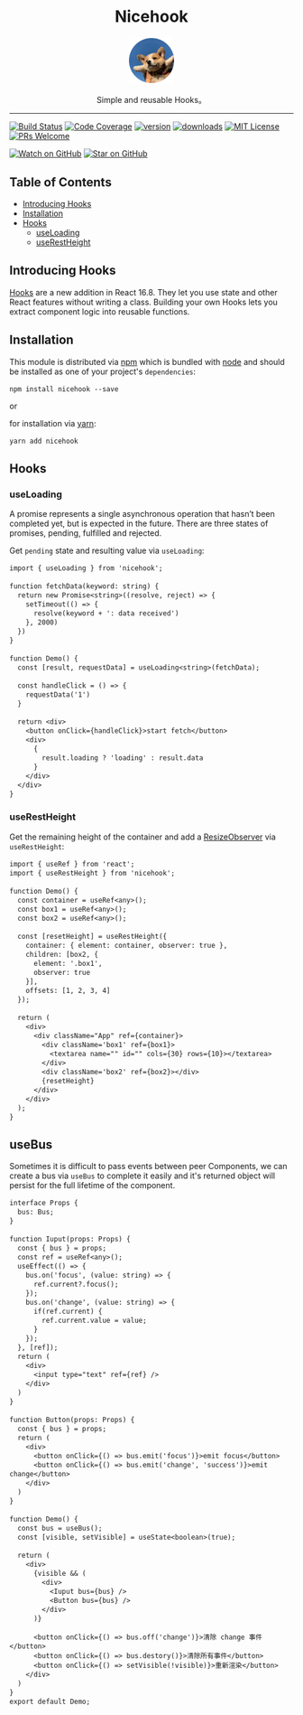 <div align="center">
  <h1>Nicehook</h1>

  <a href="https://github.com/robot12580">
    <img
      width="80"
      alt="robot12580"
      src="./material/dog2.png"
    />
  </a>

  <p>Simple and reusable Hooks。</p>
</div>
<hr />
<!-- prettier-ignore-start -->

[![Build Status][build-badge]][build]
[![Code Coverage][coverage-badge]][coverage]
[![version][version-badge]][package]
[![downloads][downloads-badge]][npmtrends]
[![MIT License][license-badge]][license]
[![PRs Welcome][prs-badge]][prs]

[![Watch on GitHub][github-watch-badge]][github-watch]
[![Star on GitHub][github-star-badge]][github-star]

## Table of Contents

- [Introducing Hooks](#introducing-hooks)
- [Installation](#installation)
- [Hooks](#hooks)
  - [useLoading](#useloading)
  - [useRestHeight](#userestheight)

## Introducing Hooks

[Hooks][hooks] are a new addition in React 16.8. They let you use state and other React features without writing a class.
Building your own Hooks lets you extract component logic into reusable functions.

## Installation

This module is distributed via [npm][npm] which is bundled with [node][node] and
should be installed as one of your project's `dependencies`:
```
npm install nicehook --save
```
or

for installation via [yarn][yarn]:
```
yarn add nicehook
```


## Hooks

### useLoading

A promise represents a single asynchronous operation that hasn’t been completed yet, but is expected in the future. There are three states of promises, pending, fulfilled and rejected.

Get `pending` state and resulting value via `useLoading`:
```tsx
import { useLoading } from 'nicehook';

function fetchData(keyword: string) {
  return new Promise<string>((resolve, reject) => {
    setTimeout(() => {
      resolve(keyword + ': data received')
    }, 2000)
  })
}

function Demo() {
  const [result, requestData] = useLoading<string>(fetchData);

  const handleClick = () => {
    requestData('1')
  }

  return <div>
    <button onClick={handleClick}>start fetch</button>
    <div>
      {
        result.loading ? 'loading' : result.data
      }
    </div>
  </div>
}
```

### useRestHeight

Get the remaining height of the container and add a [ResizeObserver][resize-observer] via `useRestHeight`:

```tsx
import { useRef } from 'react';
import { useRestHeight } from 'nicehook';

function Demo() {
  const container = useRef<any>();
  const box1 = useRef<any>();
  const box2 = useRef<any>();

  const [resetHeight] = useRestHeight({
    container: { element: container, observer: true },
    children: [box2, {
      element: '.box1',
      observer: true
    }],
    offsets: [1, 2, 3, 4]
  });

  return (
    <div>
      <div className="App" ref={container}>
        <div className='box1' ref={box1}>
          <textarea name="" id="" cols={30} rows={10}></textarea>
        </div>
        <div className='box2' ref={box2}></div>
        {resetHeight}
      </div>
    </div>
  );
}
```

## useBus

Sometimes it is difficult to pass events between peer Components, we can create a bus via `useBus` to complete it easily and it's returned object will persist for the full lifetime of the component.

```tsx
interface Props {
  bus: Bus;
}

function Iuput(props: Props) {
  const { bus } = props;
  const ref = useRef<any>();
  useEffect(() => {
    bus.on('focus', (value: string) => {
      ref.current?.focus();
    });
    bus.on('change', (value: string) => {
      if(ref.current) {
        ref.current.value = value;
      }
    });
  }, [ref]);
  return (
    <div>
      <input type="text" ref={ref} />
    </div>
  )
}

function Button(props: Props) {
  const { bus } = props;
  return (
    <div>
      <button onClick={() => bus.emit('focus')}>emit focus</button>
      <button onClick={() => bus.emit('change', 'success')}>emit change</button>
    </div>
  )
}

function Demo() {
  const bus = useBus();
  const [visible, setVisible] = useState<boolean>(true);

  return (
    <div>
      {visible && (
        <div>
          <Iuput bus={bus} />
          <Button bus={bus} />
        </div>
      )}

      <button onClick={() => bus.off('change')}>清除 change 事件</button>
      <button onClick={() => bus.destory()}>清除所有事件</button>
      <button onClick={() => setVisible(!visible)}>重新渲染</button>
    </div>
  )
}
export default Demo;
```


[npm]: https://www.npmjs.com/
[yarn]: https://classic.yarnpkg.com
[node]: https://nodejs.org
[build-badge]:https://img.shields.io/github/workflow/status/nicehook/validate?logo=github&style=flat-square
[build]: https://github.com/robot12580/nicehook/actions/workflows/ci.yml/badge.svg
[coverage-badge]: https://img.shields.io/codecov/c/github/robot12580/nicehook.svg?style=flat-square
[coverage]: https://codecov.io/github/nicehook
[version-badge]: https://img.shields.io/npm/v/nicehook.svg?style=flat-square
[package]: https://www.npmjs.com/package/nicehook
[downloads-badge]: https://img.shields.io/npm/dm/nicehook.svg?style=flat-square
[npmtrends]: http://www.npmtrends.com/nicehook
[license-badge]: https://img.shields.io/npm/l/nicehook.svg?style=flat-square
[license]: https://github.com/robot12580/nicehook/blob/master/LICENSE
[prs-badge]: https://img.shields.io/badge/PRs-welcome-brightgreen.svg?style=flat-square
[prs]: http://makeapullrequest.com
[github-watch-badge]: https://img.shields.io/github/watchers/robot12580/nicehook.svg?style=social
[github-watch]: https://github.com/robot12580/nicehook/watchers
[github-star-badge]: https://img.shields.io/github/stars/robot12580/nicehook.svg?style=social
[github-star]: https://github.com/robot12580/nicehook/stargazers
[hooks]: https://react.docschina.org/docs/hooks-custom.html
[resize-observer]: https://developer.mozilla.org/zh-CN/docs/Web/API/ResizeObserver